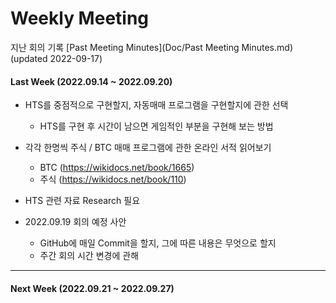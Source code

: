 # Weekly Meeting

지난 회의 기록
[Past Meeting Minutes](Doc/Past Meeting Minutes.md) (updated 2022-09-17)

#### Last Week (2022.09.14 ~ 2022.09.20)

- HTS를 중점적으로 구현할지, 자동매매 프로그램을 구현할지에 관한 선택
  - HTS를 구현 후 시간이 남으면 게임적인 부분을 구현해 보는 방법
- 각각 한명씩 주식 / BTC 매매 프로그램에 관한 온라인 서적 읽어보기
  - BTC (https://wikidocs.net/book/1665)
  - 주식 (https://wikidocs.net/book/110)
- HTS 관련 자료 Research 필요

- 2022.09.19 회의 예정 사안
  - GitHub에 매일 Commit을 할지, 그에 따른 내용은 무엇으로 할지
  - 주간 회의 시간 변경에 관해

---

#### Next Week (2022.09.21 ~ 2022.09.27)
